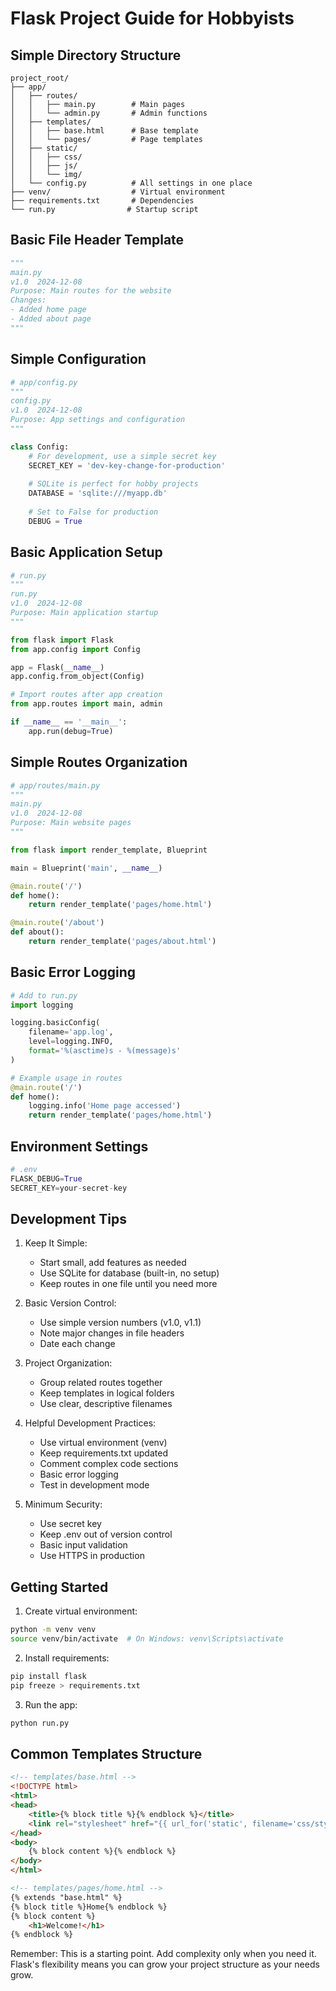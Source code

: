 # Flask Project Guide for Hobbyists

## Simple Directory Structure
```
project_root/
├── app/
│   ├── routes/
│   │   ├── main.py        # Main pages
│   │   └── admin.py       # Admin functions
│   ├── templates/
│   │   ├── base.html      # Base template
│   │   └── pages/         # Page templates
│   ├── static/
│   │   ├── css/
│   │   ├── js/
│   │   └── img/
│   └── config.py          # All settings in one place
├── venv/                  # Virtual environment
├── requirements.txt       # Dependencies
└── run.py                # Startup script
```

## Basic File Header Template
```python
"""
main.py
v1.0  2024-12-08
Purpose: Main routes for the website
Changes:
- Added home page
- Added about page
"""
```

## Simple Configuration
```python
# app/config.py
"""
config.py
v1.0  2024-12-08
Purpose: App settings and configuration
"""

class Config:
    # For development, use a simple secret key
    SECRET_KEY = 'dev-key-change-for-production'
    
    # SQLite is perfect for hobby projects
    DATABASE = 'sqlite:///myapp.db'
    
    # Set to False for production
    DEBUG = True

```

## Basic Application Setup
```python
# run.py
"""
run.py
v1.0  2024-12-08
Purpose: Main application startup
"""

from flask import Flask
from app.config import Config

app = Flask(__name__)
app.config.from_object(Config)

# Import routes after app creation
from app.routes import main, admin

if __name__ == '__main__':
    app.run(debug=True)
```

## Simple Routes Organization
```python
# app/routes/main.py
"""
main.py
v1.0  2024-12-08
Purpose: Main website pages
"""

from flask import render_template, Blueprint

main = Blueprint('main', __name__)

@main.route('/')
def home():
    return render_template('pages/home.html')

@main.route('/about')
def about():
    return render_template('pages/about.html')
```

## Basic Error Logging
```python
# Add to run.py
import logging

logging.basicConfig(
    filename='app.log',
    level=logging.INFO,
    format='%(asctime)s - %(message)s'
)

# Example usage in routes
@main.route('/')
def home():
    logging.info('Home page accessed')
    return render_template('pages/home.html')
```

## Environment Settings
```python
# .env
FLASK_DEBUG=True
SECRET_KEY=your-secret-key
```

## Development Tips

1. Keep It Simple:
   - Start small, add features as needed
   - Use SQLite for database (built-in, no setup)
   - Keep routes in one file until you need more

2. Basic Version Control:
   - Use simple version numbers (v1.0, v1.1)
   - Note major changes in file headers
   - Date each change

3. Project Organization:
   - Group related routes together
   - Keep templates in logical folders
   - Use clear, descriptive filenames

4. Helpful Development Practices:
   - Use virtual environment (venv)
   - Keep requirements.txt updated
   - Comment complex code sections
   - Basic error logging
   - Test in development mode

5. Minimum Security:
   - Use secret key
   - Keep .env out of version control
   - Basic input validation
   - Use HTTPS in production

## Getting Started
1. Create virtual environment:
```bash
python -m venv venv
source venv/bin/activate  # On Windows: venv\Scripts\activate
```

2. Install requirements:
```bash
pip install flask
pip freeze > requirements.txt
```

3. Run the app:
```bash
python run.py
```

## Common Templates Structure
```html
<!-- templates/base.html -->
<!DOCTYPE html>
<html>
<head>
    <title>{% block title %}{% endblock %}</title>
    <link rel="stylesheet" href="{{ url_for('static', filename='css/style.css') }}">
</head>
<body>
    {% block content %}{% endblock %}
</body>
</html>

<!-- templates/pages/home.html -->
{% extends "base.html" %}
{% block title %}Home{% endblock %}
{% block content %}
    <h1>Welcome!</h1>
{% endblock %}
```

Remember: This is a starting point. Add complexity only when you need it. Flask's flexibility means you can grow your project structure as your needs grow.
